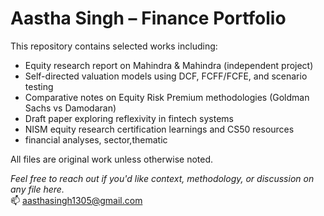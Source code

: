 # Aastha Singh – Finance Portfolio

This repository contains selected works including:

-  Equity research report on Mahindra & Mahindra (independent project)
- Self-directed valuation models using DCF, FCFF/FCFE, and scenario testing
-  Comparative notes on Equity Risk Premium methodologies (Goldman Sachs vs Damodaran)
-  Draft paper exploring reflexivity in fintech systems
- NISM equity research certification learnings and CS50 resources
- financial analyses, sector,thematic 


All files are original work unless otherwise noted.



*Feel free to reach out if you'd like context, methodology, or discussion on any file here.*  
📫 aasthasingh1305@gmail.com
